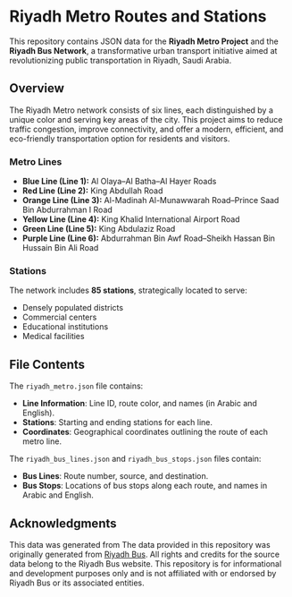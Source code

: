 # Riyadh Metro Routes and Stations

This repository contains JSON data for the **Riyadh Metro Project** and the **Riyadh Bus Network**, a transformative urban transport initiative aimed at revolutionizing public transportation in Riyadh, Saudi Arabia.

## Overview

The Riyadh Metro network consists of six lines, each distinguished by a unique color and serving key areas of the city. This project aims to reduce traffic congestion, improve connectivity, and offer a modern, efficient, and eco-friendly transportation option for residents and visitors.

### Metro Lines
- **Blue Line (Line 1):** Al Olaya–Al Batha–Al Hayer Roads
- **Red Line (Line 2):** King Abdullah Road
- **Orange Line (Line 3):** Al-Madinah Al-Munawwarah Road–Prince Saad Bin Abdurrahman I Road
- **Yellow Line (Line 4):** King Khalid International Airport Road
- **Green Line (Line 5):** King Abdulaziz Road
- **Purple Line (Line 6):** Abdurrahman Bin Awf Road–Sheikh Hassan Bin Hussain Bin Ali Road

### Stations
The network includes **85 stations**, strategically located to serve:
- Densely populated districts
- Commercial centers
- Educational institutions
- Medical facilities

## File Contents

The `riyadh_metro.json` file contains:
- **Line Information**: Line ID, route color, and names (in Arabic and English).
- **Stations**: Starting and ending stations for each line.
- **Coordinates**: Geographical coordinates outlining the route of each metro line.

The `riyadh_bus_lines.json` and `riyadh_bus_stops.json` files contain:
- **Bus Lines**: Route number, source, and destination.
- **Bus Stops**: Locations of bus stops along each route, and names in Arabic and English.

## Acknowledgments
This data was generated from 
The data provided in this repository was originally generated from [Riyadh Bus](https://www.riyadhbus.sa/ "Riyadh Bus"). 
All rights and credits for the source data belong to the Riyadh Bus website. This repository is for informational and development purposes only and is not affiliated with or endorsed by Riyadh Bus or its associated entities.

